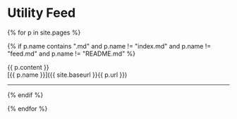 # Utility Feed

{% for p in site.pages %}

{% if p.name contains ".md" and p.name != "index.md" and p.name != "feed.md" and p.name != "README.md" %}

{{ p.content }}   
[{{ p.name }}]({{ site.baseurl }}{{ p.url }})

<hr/>

{% endif %}

{% endfor %}
